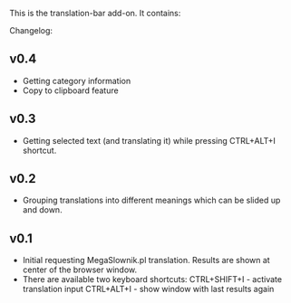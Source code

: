 This is the translation-bar add-on.  It contains:

Changelog:

v0.4
---------------
 * Getting category information
 * Copy to clipboard feature

v0.3
---------------
 * Getting selected text (and translating it) while pressing CTRL+ALT+I shortcut.

v0.2
---------------
 * Grouping translations into different meanings which can be slided up and down.

v0.1
---------------
 * Initial requesting MegaSlownik.pl translation. Results are shown at center of the browser window.
 * There are available two keyboard shortcuts:
    CTRL+SHIFT+I - activate translation input
    CTRL+ALT+I   - show window with last results again
